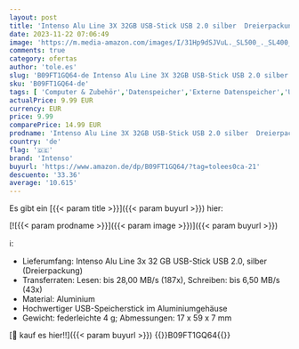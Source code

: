 ```yaml
---
layout: post
title: 'Intenso Alu Line 3X 32GB USB-Stick USB 2.0 silber  Dreierpackung '
date: 2023-11-22 07:06:49
image: 'https://m.media-amazon.com/images/I/31Hp9dSJVuL._SL500_._SL400_.jpg'
comments: true
category: ofertas
author: 'tole.es'
slug: 'B09FT1GQ64-de Intenso Alu Line 3X 32GB USB-Stick USB 2.0 silber...'
sku: 'B09FT1GQ64-de'
tags: [ 'Computer & Zubehör','Datenspeicher','Externe Datenspeicher','USB-Sticks','intenso','🇩🇪', ]
actualPrice: 9.99 EUR
currency: EUR
price: 9.99
comparePrice: 14.99 EUR
prodname: 'Intenso Alu Line 3X 32GB USB-Stick USB 2.0 silber  Dreierpackung '
country: 'de'
flag: '🇩🇪'
brand: 'Intenso'
buyurl: 'https://www.amazon.de/dp/B09FT1GQ64/?tag=tolees0ca-21'
descuento: '33.36'
average: '10.615'
---
```


Es gibt ein [{{< param title >}}]({{< param buyurl >}}) hier:

[![{{< param prodname >}}]({{< param image >}})]({{< param buyurl >}})

ℹ️:

- Lieferumfang: Intenso Alu Line 3x 32 GB USB-Stick USB 2.0, silber (Dreierpackung)
- Transferraten: Lesen: bis 28,00 MB/s (187x), Schreiben: bis 6,50 MB/s (43x)
- Material: Aluminium
- Hochwertiger USB-Speicherstick im Aluminiumgehäuse
- Gewicht: federleichte 4 g; Abmessungen: 17 x 59 x 7 mm

[🛒 kauf es hier!!]({{< param buyurl >}})
{{<world>}}B09FT1GQ64{{</world>}}
